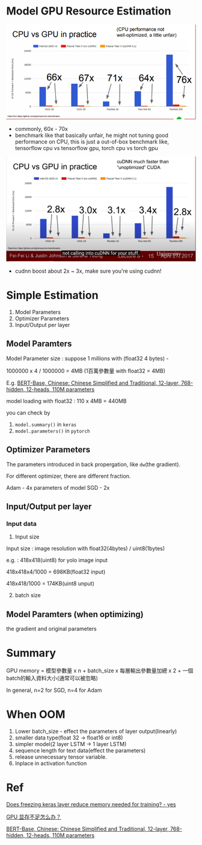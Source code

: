 # Model GPU Resource Estimation


<img src='./images/dls_9.png'></img>

* commonly, 60x - 70x
* benchmark like that basically unfair, he might not tuning good performance on CPU, this is just a out-of-box benchmark like, tensorflow cpu vs tensorflow gpu, torch cpu vs torch gpu


<img src='./images/dls_10.png'></img>

* cudnn boost about 2x ~ 3x, make sure you're using cudnn!



# Simple Estimation

1. Model Parameters
2. Optimizer Parameters
3. Input/Output per layer

## Model Paramters
Model Parameter size : suppose 1 millions with (float32 4 bytes) - 

1000000 x 4 / 1000000 = 4MB (1百萬參數量 with float32 = 4MB)

E.g. [BERT-Base, Chinese: Chinese Simplified and Traditional, 12-layer, 768-hidden, 12-heads, 110M parameters](https://github.com/google-research/bert)

model loading with float32 : 110 x 4MB = 440MB

you can check by 

1. `model.summary()` in `keras`
2. `model.parameters()` in `pytorch`

## Optimizer Parameters

The parameters introduced in back propergation, like `dw`(the gradient).

For different optimizer, there are different fraction.

Adam - 4x parameters of model
SGD - 2x

## Input/Output per layer

### Input data

1. Input size

Input size : image resolution with float32(4bytes) / uint8(1bytes)

e.g. : 418x418(uint8) for yolo image input

418x418x4/1000 = 698KB(float32 input)

418x418/1000 = 174KB(uint8 unput)

2. batch size

## Model Paramters (when optimizing)

the gradient and original parameters

# Summary 

GPU memory = 模型參數量 x n + batch_size x 每層輸出參數量加總 x 2 + 一個batch的輸入資料大小(通常可以被忽略)

In general, n=2 for SGD, n=4 for Adam

# When OOM

1. Lower batch_size - effect the parameters of layer output(linearly)
2. smaller data type(float 32 -> float16 or int8)
3. simpler model(2 layer LSTM -> 1 layer LSTM)
4. sequence length for text data(effect the parameters)
5. release unnecessary tensor variable.
6. Inplace in activation function

# Ref
[Does freezing keras layer reduce memory needed for training? - yes](https://stackoverflow.com/questions/59037818/does-freezing-keras-layers-reduce-memory-needed-for-training)

[GPU 显存不足怎么办？](https://zhuanlan.zhihu.com/p/65002487)

[BERT-Base, Chinese: Chinese Simplified and Traditional, 12-layer, 768-hidden, 12-heads, 110M parameters](https://github.com/google-research/bert)